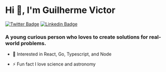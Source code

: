 <h1>Hi 👋, I'm Guilherme Victor</h1>

[![Twitter Badge](https://img.shields.io/badge/-@oguivictor-ffe23f?style=for-the-badge&labelColor=ffe23f&logo=twitter&logoColor=292929&link=https://twitter.com/oguivictor)](https://twitter.com/oguivictor) 
[![Linkedin Badge](https://img.shields.io/badge/-Guilherme%20Victor-ffe23f?style=for-the-badge&logo=Linkedin&logoColor=292929&link=https://www.linkedin.com/in/guilhermeviictor/)](https://www.linkedin.com/in/guilhermeviictor/)
<h3>A young curious person who loves to create solutions for real-world problems.</h3>

- 💬 Interested in React, Go, Typescript, and Node 

- ⚡ Fun fact I love science and astronomy
